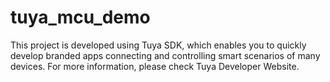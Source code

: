 # tuya_mcu_demo
This project is developed using Tuya SDK, which enables you to quickly develop
branded apps connecting and controlling smart scenarios of many devices.
For more information, please check Tuya Developer Website.
